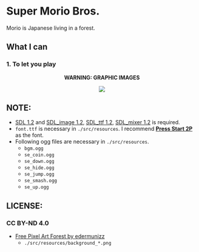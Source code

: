 # Super Morio Bros.
Morio is Japanese living in a forest.

## What I can
### 1. To let you play

<p align="center">
  <strong>WARNING: GRAPHIC IMAGES</strong>
</p>
<p align="center">
  <img src="demo.gif">
</p>

## NOTE:
- [SDL 1.2](https://www.libsdl.org/download-1.2.php) and [SDL_image 1.2](https://www.libsdl.org/projects/SDL_image/release-1.2.html), [SDL_ttf 1.2](https://www.libsdl.org/projects/SDL_ttf/release-1.2.html), [SDL_mixer 1.2](https://www.libsdl.org/projects/SDL_mixer/release-1.2.html) is required.
- `font.ttf` is necessary in `./src/resources`. I recommend **[Press Start 2P](https://fonts.google.com/specimen/Press+Start+2P)** as the font.
- Following ogg files are necessary in `./src/resources`.
  - `bgm.ogg`
  - `se_coin.ogg`
  - `se_down.ogg`
  - `se_hide.ogg`
  - `se_jump.ogg`
  - `se_smash.ogg`
  - `se_up.ogg`
  
## LICENSE:
### CC BY-ND 4.0
- [Free Pixel Art Forest by edermunizz](https://edermunizz.itch.io/free-pixel-art-forest)
  - `./src/resources/background_*.png`
